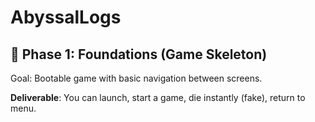 # AbyssalLogs

## 🏁 Phase 1: Foundations (Game Skeleton)
Goal: Bootable game with basic navigation between screens.

**Deliverable**: You can launch, start a game, die instantly (fake), return to menu.
